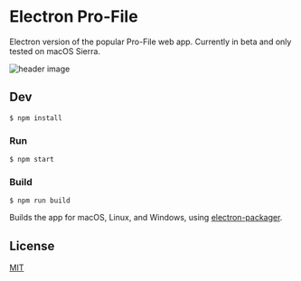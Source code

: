# Electron Pro-File 

Electron version of the popular Pro-File web app. Currently in beta and only tested on macOS Sierra.

![header image](https://raw.githubusercontent.com/areknow/electron-profile/master/git-header.jpg)


## Dev

```
$ npm install
```

### Run

```
$ npm start
```

### Build

```
$ npm run build
```

Builds the app for macOS, Linux, and Windows, using [electron-packager](https://github.com/electron-userland/electron-packager).


## License

[MIT](https://github.com/areknow/electron-profile/blob/master/license)
